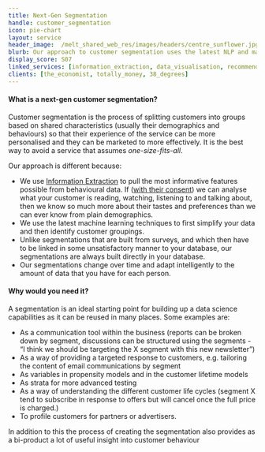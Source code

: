 ```yaml
---
title: Next-Gen Segmentation
handle: customer_segmentation
icon: pie-chart
layout: service
header_image:  /melt_shared_web_res/images/headers/centre_sunflower.jpg
blurb: Our approach to customer segmentation uses the latest NLP and machine learning techniques to build meaningful and genuinely useful segmentation directly on top of your customer database.
display_score: S07
linked_services: [information_extraction, data_visualisation, recommender_systems]
clients: [the_economist, totally_money, 38_degrees]
---
```


#### What is a next-gen customer segmentation?

Customer segmentation is the process of splitting  customers into groups based on shared characteristics (usually their demographics and behaviours) so that their experience of the service can be more personalised and they can be marketed to more effectively. It is the best way to avoid a service that assumes *one-size-fits-all*.

Our approach is different because:

- We use [Information Extraction](/services/information_extraction) to pull the most informative features possible from behavioural data. If ([with their consent](/ethical_data_science)) we can analyse what your customer is reading, watching, listening to and talking about, then we know so much more about their tastes and preferences than we can ever know from plain demographics.
-  We use the latest machine learning techniques to first simplify your data and then identify customer groupings.
- Unlike segmentations that are built from surveys, and which then have to be linked in some unsatisfactory manner to your database, our segmentations are always built directly in your database. 
- Our segmentations change over time and adapt intelligently to the amount of data that you have for each person. 

#### Why would you need it?

A segmentation is an ideal starting point for building up a data science capabilities as it can be reused in many places. Some examples are:

- As a communication tool within the business (reports can be broken down by segment, discussions can be structured using the segments - “I think we should be targeting the X segment with this new newsletter”) 
- As a way of providing a targeted response to customers, e.g. tailoring the content of email communications by segment
- As variables in propensity models and in the customer lifetime models
- As strata for more advanced testing
- As a way of understanding the different customer life cycles (segment X tend to subscribe in response to offers but will cancel once the full price is charged.)
- To profile customers for partners or advertisers. 
    
In addition to this the process of creating the segmentation also provides as a bi-product a lot of useful insight into customer behaviour
